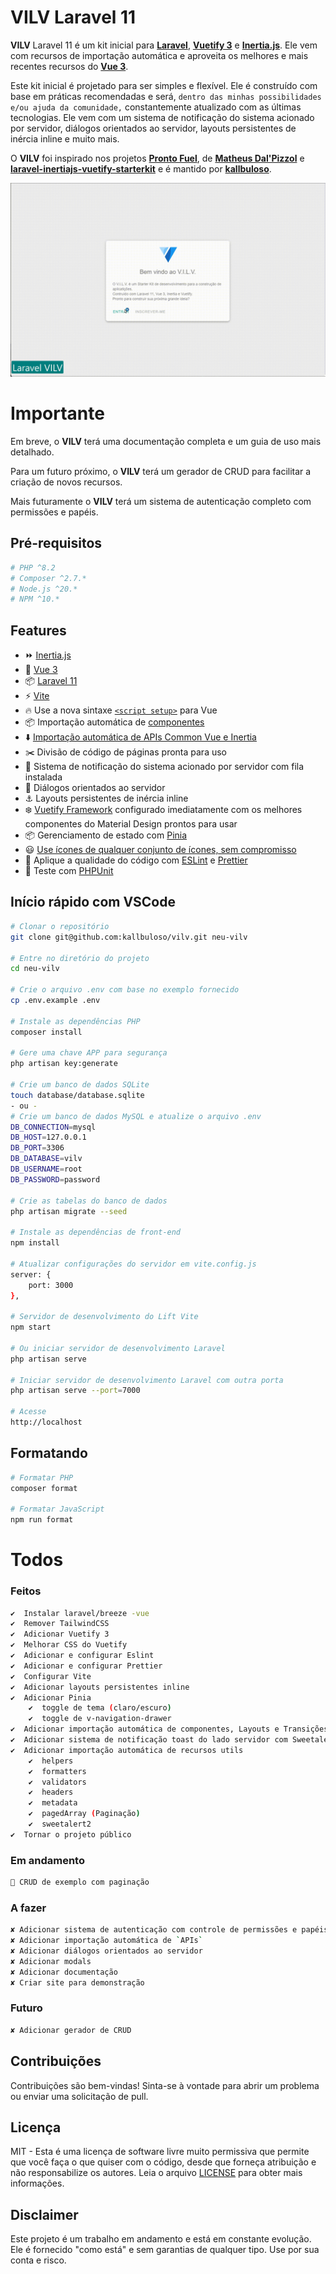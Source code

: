 # **VILV Laravel 11**

**VILV** Laravel 11 é um kit inicial para [**Laravel**](https://laravel.com/), [**Vuetify 3**](https://vuetify.vom/) e [**Inertia.js**](https://inertiajs.com/). Ele vem com recursos de importação automática e aproveita os melhores e mais recentes recursos do [**Vue 3**](https://vuejs.org/).

Este kit inicial é projetado para ser simples e flexível. Ele é construído com base em práticas recomendadas e será, `dentro das minhas possibilidades e/ou ajuda da comunidade,` constantemente atualizado com as últimas tecnologias. Ele vem com um sistema de notificação do sistema acionado por servidor, diálogos orientados ao servidor, layouts persistentes de inércia inline e muito mais.

O **VILV** foi inspirado nos projetos [**Pronto Fuel**](https://github.com/prontostack/pronto-fuel), de [**Matheus Dal'Pizzol**](https://github.com/MtDalPizzol) e [**laravel-inertiajs-vuetify-starterkit**](https://github.com/ahmadfaizk/laravel-inertiajs-vuetify-starterkit) e é mantido por [**kallbuloso**](https://github.com/kallbuloso).

![image](./resources/Docs/Last_VILV.gif)

# Importante
Em breve, o **VILV** terá uma documentação completa e um guia de uso mais detalhado.

Para um futuro próximo, o **VILV** terá um gerador de CRUD para facilitar a criação de novos recursos.

Mais futuramente o **VILV** terá um sistema de autenticação completo com permissões e papéis.

## Pré-requisitos

```bash
# PHP ^8.2
# Composer ^2.7.*
# Node.js ^20.*
# NPM ^10.*
```

## Features

- ⏩ [Inertia.js](https://inertiajs.com/)
- 🔰 [Vue 3](https://github.com/vuejs/core)
- 📦 [Laravel 11](https://laravel.com/)
- ⚡️ [Vite](https://vitejs.dev/)
- 🔥 Use a nova sintaxe [`<script setup>`](https://github.com/vuejs/rfcs/pull/227) para Vue
- 📦 Importação automática de [componentes](https://github.com/antfu/unplugin-vue-components)
- ⬇️ [Importação automática de APIs Common Vue e Inertia](https://github.com/antfu/unplugin-auto-import)
- ✂️ Divisão de código de páginas pronta para uso
- 🔔 Sistema de notificação do sistema acionado por servidor com fila instalada
- 💬 Diálogos orientados ao servidor
- ⚓ Layouts persistentes de inércia inline
- ❄️ [Vuetify Framework](https://vuetify.vom/) configurado imediatamente com os melhores componentes do Material Design prontos para usar
- 📦 Gerenciamento de estado com [Pinia](https://github.com/vuejs/pinia)
- 😃 [Use ícones de qualquer conjunto de ícones, sem compromisso](https://github.com/antfu/unplugin-icons)
- 👮 Aplique a qualidade do código com [ESLint](https://eslint.org/) e [Prettier](https://prettier.io)
- 🚨 Teste com [PHPUnit](https://phpunit.de/)

## Início rápido com VSCode

```bash
# Clonar o repositório
git clone git@github.com:kallbuloso/vilv.git neu-vilv

# Entre no diretório do projeto
cd neu-vilv

# Crie o arquivo .env com base no exemplo fornecido
cp .env.example .env

# Instale as dependências PHP
composer install

# Gere uma chave APP para segurança
php artisan key:generate

# Crie um banco de dados SQLite
touch database/database.sqlite
- ou -
# Crie um banco de dados MySQL e atualize o arquivo .env
DB_CONNECTION=mysql
DB_HOST=127.0.0.1
DB_PORT=3306
DB_DATABASE=vilv
DB_USERNAME=root
DB_PASSWORD=password

# Crie as tabelas do banco de dados
php artisan migrate --seed

# Instale as dependências de front-end
npm install

# Atualizar configurações do servidor em vite.config.js
server: {
    port: 3000
},

# Servidor de desenvolvimento do Lift Vite
npm start

# Ou iniciar servidor de desenvolvimento Laravel
php artisan serve

# Iniciar servidor de desenvolvimento Laravel com outra porta
php artisan serve --port=7000

# Acesse 
http://localhost
```

## Formatando

```bash
# Formatar PHP
composer format

# Formatar JavaScript
npm run format
```
# Todos
### Feitos
```bash
✔  Instalar laravel/breeze -vue
✔  Remover TailwindCSS
✔  Adicionar Vuetify 3
✔  Melhorar CSS do Vuetify
✔  Adicionar e configurar Eslint
✔  Adicionar e configurar Prettier
✔  Configurar Vite
✔  Adicionar layouts persistentes inline
✔  Adicionar Pinia
    ✔  toggle de tema (claro/escuro)
    ✔  toggle de v-navigation-drawer
✔  Adicionar importação automática de componentes, Layouts e Transições
✔  Adicionar sistema de notificação toast do lado servidor com Sweetalert2
✔  Adicionar importação automática de recursos utils
    ✔  helpers
    ✔  formatters
    ✔  validators
    ✔  headers
    ✔  metadata
    ✔  pagedArray (Paginação)
    ✔  sweetalert2
✔  Tornar o projeto público
```
### Em andamento
```bash
🚧 CRUD de exemplo com paginação
```
### A fazer
```bash
✘ Adicionar sistema de autenticação com controle de permissões e papéis
✘ Adicionar importação automática de `APIs`
✘ Adicionar diálogos orientados ao servidor
✘ Adicionar modals
✘ Adicionar documentação
✘ Criar site para demonstração
```
### Futuro
```bash
✘ Adicionar gerador de CRUD
```

## Contribuições
Contribuições são bem-vindas! Sinta-se à vontade para abrir um problema ou enviar uma solicitação de pull.

## Licença
MIT - Esta é uma licença de software livre muito permissiva que permite que você faça o que quiser com o código, desde que forneça atribuição e não responsabilize os autores. Leia o arquivo [LICENSE](License) para obter mais informações.

## Disclaimer
Este projeto é um trabalho em andamento e está em constante evolução. Ele é fornecido "como está" e sem garantias de qualquer tipo. Use por sua conta e risco.
